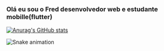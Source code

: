 ### Olá eu sou o Fred desenvolvedor web e  estudante mobille(flutter)


[![Anurag's GitHub stats](https://github-readme-stats.vercel.app/api?username=Frednm1&count_private=true&show_icons=true&theme=dracula)](https://github.com/Frenm1)



 
  ![Snake animation](https://github.com/Frednm1/Frednm1/blob/output/github-contribution-grid-snake.svg)


